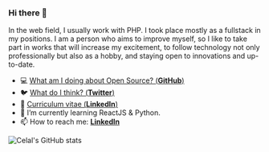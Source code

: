 ### Hi there 👋

In the web field, I usually work with PHP. I took place mostly as a fullstack in my positions. I am a person who aims to improve myself, so I like to take part in works that will increase my excitement, to follow technology not only professionally but also as a hobby, and staying open to innovations and up-to-date.


- 💻  [What am I doing about Open Source? (**GitHub**)](https://github.com/celalnuriakgun)
- 🐦  [What do I think? (**Twitter**)](https://twitter.com/celalnuriakgun)
- 🏹  [Curriculum vitae (**LinkedIn**)](https://linkedin.com/in/celalnuriakgun)
- 🌱  I’m currently learning ReactJS & Python.
- 📫  How to reach me: [**LinkedIn**](https://linkedin.com/in/celalnuriakgun)


![Celal's GitHub stats](https://github-readme-stats.vercel.app/api?username=celalnuriakgun&show_icons=true&theme=transparent)

<!--
**celalnuriakgun/celalnuriakgun** is a ✨ _special_ ✨ repository because its `README.md` (this file) appears on your GitHub profile.

Here are some ideas to get you started:

- 🔭 I’m currently working on ...
- 🌱 I’m currently learning ...
- 👯 I’m looking to collaborate on ...
- 🤔 I’m looking for help with ...
- 💬 Ask me about ...
- 📫 How to reach me: ...
- 😄 Pronouns: ...
- ⚡ Fun fact: ...
-->
